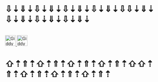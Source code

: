 <h1>⇩⇣⇓⇣⇩⇣⇓⇣⇩⇣⇓⇣⇩⇣⇓⇣⇩⇩⇣⇓⇣⇩⇣⇓⇣⇩⇣⇓⇣⇩⇣⇓⇣</h1>
<br>
 <a href="https://german.dev.tc" target="_blank">
    <img src="https://img.shields.io/static/v1?message=%F0%9F%AF%81%F0%9F%AF%82%F0%9F%AF%83%20redirect%20to%20profile%20page%20%F0%9F%AF%88%F0%9F%AF%86&logo=github&label=&color=5b1697&logoColor=white&labelColor=&style=for-the-badge" height="35" alt="Giddy"  />
  </a>
  <a href="http://front.ddns.net" target="_blank">
    <img src="https://img.shields.io/static/v1?message=if%20page%20down%20%3A%3A%20%EA%9C%B0%CA%80%E1%B4%8F%C9%B4%E1%B4%9B.%E1%B4%85%E1%B4%85%C9%B4%EA%9C%B1.%C9%B4%E1%B4%87%E1%B4%9B000VI%CE%9B.%CE%89%C6%AC%C6%ACP&logo=tryhackme&label=&color=D14836&logoColor=white&labelColor=&style=for-the-badge" height="35" alt="Giddy"  />
  </a>
<h1>⇧⇡⇑⇡⇧⇡⇑⇡⇧⇡⇑⇡⇧⇡⇑⇡⇧⇧⇡⇑⇡⇧⇡⇑⇡⇧⇡⇑⇡⇧⇡⇑⇡</h1>
